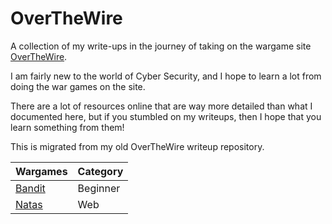 ﻿# OverTheWire

A collection of my write-ups in the journey of taking on the wargame site [OverTheWire](https://overthewire.org/wargames/).

I am fairly new to the world of Cyber Security, and I hope to learn a lot from doing the war games on the site.

There are a lot of resources online that are way more detailed than what I documented here, but if you stumbled on my writeups, then I hope that you learn something from them!

This is migrated from my old OverTheWire writeup repository.

| Wargames | Category | 
|----------------------|----------|
| [Bandit](./Bandit) | Beginner |
| [Natas](./Natas)| Web | 